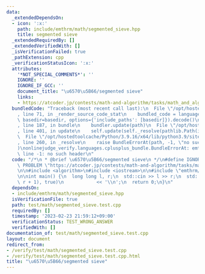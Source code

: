```yaml
---
data:
  _extendedDependsOn:
  - icon: ':x:'
    path: include/emthrm/math/segmented_sieve.hpp
    title: segmented sieve
  _extendedRequiredBy: []
  _extendedVerifiedWith: []
  _isVerificationFailed: true
  _pathExtension: cpp
  _verificationStatusIcon: ':x:'
  attributes:
    '*NOT_SPECIAL_COMMENTS*': ''
    IGNORE: ''
    IGNORE_IF_GCC: ''
    document_title: "\u6570\u5B66/segmented sieve"
    links:
    - https://atcoder.jp/contests/math-and-algorithm/tasks/math_and_algorithm_bt
  bundledCode: "Traceback (most recent call last):\n  File \"/opt/hostedtoolcache/Python/3.9.16/x64/lib/python3.9/site-packages/onlinejudge_verify/documentation/build.py\"\
    , line 71, in _render_source_code_stat\n    bundled_code = language.bundle(stat.path,\
    \ basedir=basedir, options={'include_paths': [basedir]}).decode()\n  File \"/opt/hostedtoolcache/Python/3.9.16/x64/lib/python3.9/site-packages/onlinejudge_verify/languages/cplusplus.py\"\
    , line 187, in bundle\n    bundler.update(path)\n  File \"/opt/hostedtoolcache/Python/3.9.16/x64/lib/python3.9/site-packages/onlinejudge_verify/languages/cplusplus_bundle.py\"\
    , line 401, in update\n    self.update(self._resolve(pathlib.Path(included), included_from=path))\n\
    \  File \"/opt/hostedtoolcache/Python/3.9.16/x64/lib/python3.9/site-packages/onlinejudge_verify/languages/cplusplus_bundle.py\"\
    , line 260, in _resolve\n    raise BundleErrorAt(path, -1, \"no such header\"\
    )\nonlinejudge_verify.languages.cplusplus_bundle.BundleErrorAt: emthrm/math/segmented_sieve.hpp:\
    \ line -1: no such header\n"
  code: "/*\n * @brief \u6570\u5B66/segmented sieve\n */\n#define IGNORE\n#define\
    \ PROBLEM \"https://atcoder.jp/contests/math-and-algorithm/tasks/math_and_algorithm_bt\"\
    \n\n#include <algorithm>\n#include <iostream>\n\n#include \"emthrm/math/segmented_sieve.hpp\"\
    \n\nint main() {\n  long long l, r;\n  std::cin >> l >> r;\n  std::cout << std::ranges::count(emthrm::segmented_sieve(l,\
    \ r + 1), true)\n            << '\\n';\n  return 0;\n}\n"
  dependsOn:
  - include/emthrm/math/segmented_sieve.hpp
  isVerificationFile: true
  path: test/math/segmented_sieve.test.cpp
  requiredBy: []
  timestamp: '2023-02-23 21:59:12+09:00'
  verificationStatus: TEST_WRONG_ANSWER
  verifiedWith: []
documentation_of: test/math/segmented_sieve.test.cpp
layout: document
redirect_from:
- /verify/test/math/segmented_sieve.test.cpp
- /verify/test/math/segmented_sieve.test.cpp.html
title: "\u6570\u5B66/segmented sieve"
---
```

